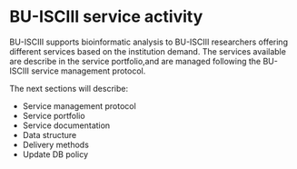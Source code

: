 # BU-ISCIII service activity

BU-ISCIII supports bioinformatic analysis to BU-ISCIII researchers offering different services based on the institution demand. The services available are describe in the service portfolio,and are managed following the BU-ISCIII service management protocol.

The next sections will describe:

- Service management protocol
- Service portfolio
- Service documentation
- Data structure
- Delivery methods
- Update DB policy
